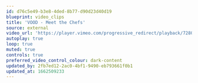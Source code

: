 ```yaml
---
id: d76c5e49-b3e8-4ded-8b77-d90d23d40d19
blueprint: video_clips
title: 'VOOD - Meet the Chefs'
source: external
video_url: 'https://player.vimeo.com/progressive_redirect/playback/728030093/rendition/1080p/file.mp4?loc=external&signature=b72fdda43840b85cd7dbe04968f15c078160c7c593eab87ef94ec4b45c4ca48b'
autoplay: true
loop: true
muted: true
controls: true
preferred_video_control_colour: dark-content
updated_by: 2fb7ed12-2ac0-4bf1-9490-eb793661f0b1
updated_at: 1662509233
---
```

